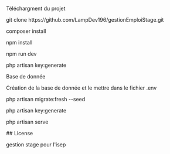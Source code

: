 <p>Téléchargment du projet</p>
<p>git clone https://github.com/LampDev196/gestionEmploiStage.git</p>
<p>composer install</p>
<p>npm install</p>
<p>npm run dev</p>
<p>php artisan key:generate</p>
<p>Base de donnée</p>
<p>Création de la base de donnée et le mettre dans le fichier .env</p>
<p>php artisan migrate:fresh --seed</p>
<p>php artisan key:generate</p>
<p>php artisan serve</p>
## License

gestion stage pour l'isep
